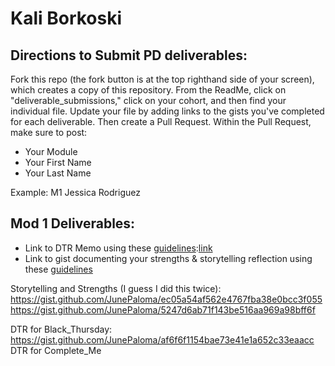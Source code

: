 # Kali Borkoski

## Directions to Submit PD deliverables:
Fork this repo (the fork button is at the top righthand side of your screen), which creates a copy of this repository. From the ReadMe, click on "deliverable_submissions," click on your cohort, and then find your individual file. Update your file by adding links to the gists you've completed for each deliverable. Then create a Pull Request. Within the Pull Request, make sure to post:

* Your Module
* Your First Name
* Your Last Name

Example: M1 Jessica Rodriguez

## Mod 1 Deliverables:
* Link to DTR Memo using these [guidelines](https://github.com/turingschool/career-development-curriculum/blob/master/module_one/dtr_guidelines_memo.md):[link](https://gist.github.com/jayphodges/d9ef1d7ca33eb1a622285f5359e887ea)
* Link to gist documenting your strengths & storytelling reflection using these [guidelines](https://github.com/turingschool/career-development-curriculum/blob/master/module_one/strengths_storytelling_reflection.md)


Storytelling and Strengths (I guess I did this twice): https://gist.github.com/JunePaloma/ec05a54af562e4767fba38e0bcc3f055
https://gist.github.com/JunePaloma/5247d6ab71f143be516aa969a98bff6f


DTR for Black_Thursday: https://gist.github.com/JunePaloma/af6f6f1154bae73e41e1a652c33eaacc
DTR for Complete_Me
